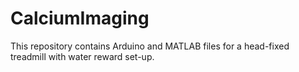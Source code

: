 # CalciumImaging
This repository contains Arduino and MATLAB files for a head-fixed treadmill with water reward set-up.

